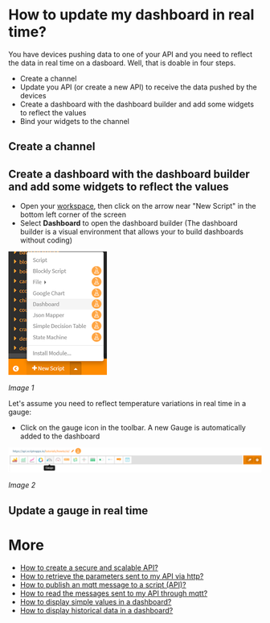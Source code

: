 # How to update my dashboard in real time?

You have devices pushing data to one of your API and you need to reflect the data in real time on a dasboard. 
Well, that is doable in four steps.

- Create a channel
- Update you API (or create a new API) to receive the data pushed by the devices
- Create a dashboard with the dashboard builder and add some widgets to reflect the values
- Bind your widgets to the channel

## Create a channel



## Create a dashboard with the dashboard builder and add some widgets to reflect the values

- Open your [workspace](https://www.scriptr.io/workspace), then click on the arrow near "New Script" in the bottom left corner of the screen
- Select **Dashboard** to open the dashboard builder (The dashboard builder is a visual environment that allows your to build dashboards without coding)

![Open Dashboard Builder](./images/open_dashboard.png)

*Image 1*

Let's assume you need to reflect temperature variations in real time in a gauge:

- Click on the gauge icon in the toolbar. A new Gauge is automatically added to the dashboard

![New gauge](./images/add_gauge.png)

*Image 2*

## Update a gauge in real time



# More

- [How to create a secure and scalable API?](../api/create_api.md)
- [How to retrieve the parameters sent to my API via http?](../api/read_http_request_parameters.md)
- [How to publish an mqtt message to a script (API)?](https://github.com/scriptrdotio/howto/blob/master/api/publish_mqtt_msgs_to_script.md)
- [How to read the messages sent to my API through mqtt?](https://github.com/scriptrdotio/howto/blob/master/api/read_mqtt_messages.md)
- [How to display simple values in a dashboard?](../ui/create_dashboard.md)
- [How to display historical data in a dashboard?](../ui/create_dashboard_historical.md)
